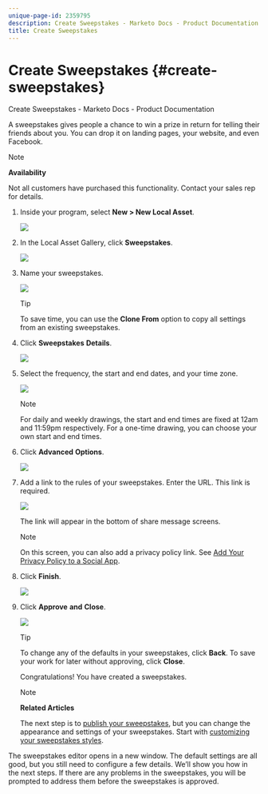 ```yaml
---
unique-page-id: 2359795
description: Create Sweepstakes - Marketo Docs - Product Documentation
title: Create Sweepstakes
---
```


# Create Sweepstakes {#create-sweepstakes}

Create Sweepstakes - Marketo Docs - Product Documentation

A sweepstakes gives people a chance to win a prize in return for telling their friends about you. You can drop it on landing pages, your website, and even Facebook.

>[!NOTE]
>
>**Availability**
>
>Not all customers have purchased this functionality. Contact your sales rep for details.

1. Inside your program, select **New > New Local Asset**.

   ![](assets/image2014-9-25-17-3a29-3a20.png)

1. In the Local Asset Gallery, click **Sweepstakes**.

   ![](assets/image2014-9-25-17-3a29-3a31.png)

1. Name your sweepstakes.

   ![](assets/image2014-9-25-17-3a29-3a50.png)

   >[!TIP]
   >
   >To save time, you can use the **Clone From** option to copy all settings from an existing sweepstakes.

1. Click **Sweepstakes** **Details**.

   ![](assets/image2014-9-25-17-3a32-3a37.png)

1. Select the frequency, the start and end dates, and your time zone.

   ![](assets/image2014-9-25-17-3a32-3a43.png)

   >[!NOTE]
   >
   >For daily and weekly drawings, the start and end times are fixed at 12am and 11:59pm respectively. For a one-time drawing, you can choose your own start and end times.

1. Click **Advanced** **Options**.

   ![](assets/image2014-9-25-17-3a33-3a19.png)

1. Add a link to the rules of your sweepstakes. Enter the URL. This link is required.

   ![](assets/image2014-9-25-17-3a33-3a30.png)

   The link will appear in the bottom of share message screens.

   >[!NOTE]
   >
   >On this screen, you can also add a privacy policy link. See [Add Your Privacy Policy to a Social App](../../../../../welcome-to-marketo-docs/product-docs/demand-generation/social/social-functions/add-your-privacy-policy-to-a-social-app.md).

1. Click **Finish**.

   ![](assets/image2014-9-25-17-3a34-3a2.png)

1. Click **Approve** **and** **Close**.

   ![](assets/image2014-9-25-17-3a34-3a15.png)

   >[!TIP]
   >
   >To change any of the defaults in your sweepstakes, click **Back**. To save your work for later without approving, click **Close**.

   Congratulations! You have created a sweepstakes.

   >[!NOTE]
   >
   >**Related Articles**
   >
   >The next step is to [publish your sweepstakes](publish-a-sweepstakes.md), but you can change the appearance and settings of your sweepstakes. Start with [customizing your sweepstakes styles](customize-sweepstakes-styles.md).

The sweepstakes editor opens in a new window. The default settings are all good, but you still need to configure a few details. We’ll show you how in the next steps.                    If there are any problems in the sweepstakes, you will be prompted to address them before the sweepstakes is approved. 